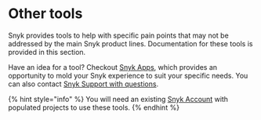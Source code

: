 # Other tools

Snyk provides tools to help with specific pain points that may not be addressed by the main Snyk product lines. Documentation for these tools is provided in this section.

Have an idea for a tool? Checkout [Snyk Apps](../integrations/snyk-apps/), which provides an opportunity to mold your Snyk experience to suit your specific needs. You can also contact [Snyk Support with questions](https://support.snyk.io/hc/en-us/).

{% hint style="info" %}
You will need an existing [Snyk Account](https://snyk.io/login?cta=sign-up\&loc=nav\&page=support\_docs\_page) with populated projects to use these tools.
{% endhint %}
